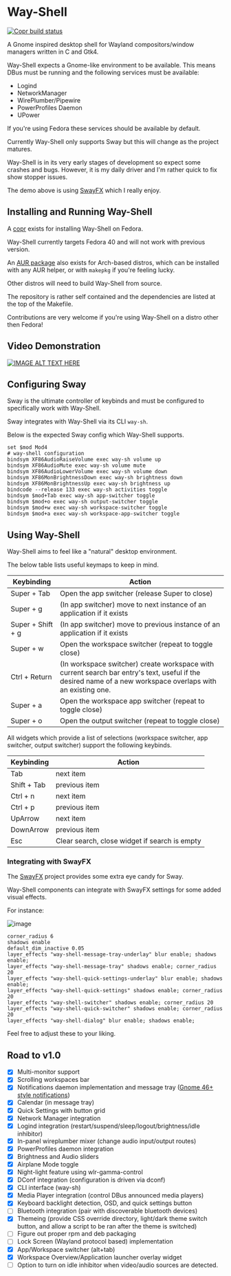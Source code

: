 # Way-Shell

[![Copr build status](https://copr.fedorainfracloud.org/coprs/ldelossa/Way-Shell/package/way-shell/status_image/last_build.png)](https://copr.fedorainfracloud.org/coprs/ldelossa/Way-Shell/package/way-shell/)

A Gnome inspired desktop shell for Wayland compositors/window managers written
in C and Gtk4.

Way-Shell expects a Gnome-like environment to be available.
This means DBus must be running and the following services must be available:

- Logind
- NetworkManager
- WirePlumber/Pipewire
- PowerProfiles Daemon
- UPower

If you're using Fedora these services should be available by default.

Currently Way-Shell only supports Sway but this will change as the project
matures.

Way-Shell is in its very early stages of development so expect some crashes and
bugs. However, it is my daily driver and I'm rather quick to fix show stopper
issues.

The demo above is using [SwayFX](https://github.com/WillPower3309/swayfx) which I really enjoy.

## Installing and Running Way-Shell 

A [copr](https://copr.fedorainfracloud.org/coprs/ldelossa/Way-Shell/) exists for installing Way-Shell on Fedora. 

Way-Shell currently targets Fedora 40 and will not work with previous version. 

An [AUR package](https://aur.archlinux.org/packages/way-shell-git) also exists for Arch-based distros, which can be installed with any AUR helper, or with `makepkg` if you're feeling lucky.

Other distros will need to build Way-Shell from source. 

The repository is rather self contained and the dependencies are listed at the top of the Makefile.

Contributions are very welcome if you're using Way-Shell on a distro other then Fedora!

## Video Demonstration

[![IMAGE ALT TEXT HERE](https://img.youtube.com/vi/sOooD4Q3mYU/0.jpg)](https://www.youtube.com/watch?v=sOooD4Q3mYU)

## Configuring Sway

Sway is the ultimate controller of keybinds and must be configured to
specifically work with Way-Shell.

Sway integrates with Way-Shell via its CLI `way-sh`.

Below is the expected Sway config which Way-Shell supports.

```shell
set $mod Mod4
# way-shell configuration
bindsym XF86AudioRaiseVolume exec way-sh volume up
bindsym XF86AudioMute exec way-sh volume mute
bindsym XF86AudioLowerVolume exec way-sh volume down
bindsym XF86MonBrightnessDown exec way-sh brightness down
bindsym XF86MonBrightnessUp exec way-sh brightness up
bindcode --release 133 exec way-sh activities toggle
bindsym $mod+Tab exec way-sh app-switcher toggle
bindsym $mod+o exec way-sh output-switcher toggle
bindsym $mod+w exec way-sh workspace-switcher toggle
bindsym $mod+a exec way-sh workspace-app-switcher toggle
```

## Using Way-Shell

Way-Shell aims to feel like a "natural" desktop environment.

The below table lists useful keymaps to keep in mind.

| Keybinding | Action |
|------------|--------|
| Super + Tab | Open the app switcher (release Super to close) |
| Super + g  | (In app switcher) move to next instance of an application if it exists |
| Super + Shift + g  | (In app switcher) move to previous instance of an application if it exists |
| Super + w | Open the workspace switcher (repeat to toggle close) |
| Ctrl + Return | (In workspace switcher) create workspace with current search bar entry's text, useful if the desired name of a new workspace overlaps with an existing one. |
| Super + a | Open the workspace app switcher (repeat to toggle close) |
| Super + o | Open the output switcher (repeat to toggle close) |

All widgets which provide a list of selections (workspace switcher, app switcher, output switcher)
support the following keybinds.

| Keybinding | Action |
|------------|--------|
| Tab | next item |
| Shift + Tab  | previous item |
| Ctrl + n | next item |
| Ctrl + p  | previous item |
| UpArrow | next item |
| DownArrow  | previous item |
| Esc | Clear search, close widget if search is empty |

### Integrating with SwayFX

The [SwayFX](https://github.com/WillPower3309/swayfx) project provides some extra eye candy for Sway.

Way-Shell components can integrate with SwayFX settings for some added visual effects.

For instance:

![image](./contrib/images/swayfx-way-shell.png)

```
corner_radius 6
shadows enable
default_dim_inactive 0.05
layer_effects "way-shell-message-tray-underlay" blur enable; shadows enable;
layer_effects "way-shell-message-tray" shadows enable; corner_radius 20
layer_effects "way-shell-quick-settings-underlay" blur enable; shadows enable;
layer_effects "way-shell-quick-settings" shadows enable; corner_radius 20
layer_effects "way-shell-switcher" shadows enable; corner_radius 20
layer_effects "way-shell-quick-switcher" shadows enable; corner_radius 20
layer_effects "way-shell-dialog" blur enable; shadows enable;
```

Feel free to adjust these to your liking.

## Road to v1.0

- [x] Multi-monitor support
- [x] Scrolling workspaces bar
- [x] Notifications daemon implementation and message tray ([Gnome 46+ style notifications](https://blogs.gnome.org/shell-dev/2024/04/23/notifications-46-and-beyond/))
- [x] Calendar (in message tray)
- [x] Quick Settings with button grid
- [x] Network Manager integration
- [x] Logind integration (restart/suspend/sleep/logout/brightness/idle inhibitor)
- [x] In-panel wireplumber mixer (change audio input/output routes)
- [x] PowerProfiles daemon integration
- [x] Brightness and Audio sliders
- [x] Airplane Mode toggle
- [x] Night-light feature using wlr-gamma-control
- [x] DConf integration (configuration is driven via dconf)
- [x] CLI interface (way-sh)
- [x] Media Player integration (control DBus announced media players)
- [x] Keyboard backlight detection, OSD, and quick settings button
- [ ] Bluetooth integration (pair with discoverable bluetooth devices)
- [x] Themeing (provide CSS override directory, light/dark theme switch button, and allow a script to be ran after the theme is switched)
- [ ] Figure out proper rpm and deb packaging
- [ ] Lock Screen (Wayland protocol based) implementation
- [x] App/Workspace switcher (alt+tab)
- [x] Workspace Overview/Application launcher overlay widget
- [ ] Option to turn on idle inhibitor when video/audio sources are detected.
